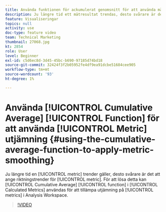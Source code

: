```yaml
---
title: Använda funktionen för ackumulerat genomsnitt för att använda måttutjämning
description: Ju längre tid ett mätresultat trendas, desto svårare är det att skilja riktningstrender åt för mätvärdet. För att lösa detta kan funktionen Cumulative Average i Calculated Metrics användas för att utjämna mätvärden i Analysis Workspace.
feature: Visualiseringar
topics: null
activity: use
doc-type: feature video
team: Technical Marketing
thumbnail: 27068.jpg
kt: 2854
role: User
level: Beginner
exl-id: c5d6ec8d-3d45-45bc-b690-97185d74bd18
source-git-commit: 32424f3f2b05952fe4df9ea91dcbe51684cee905
workflow-type: tm+mt
source-wordcount: '93'
ht-degree: 1%

---
```


# Använda [!UICONTROL Cumulative Average] [!UICONTROL Function] för att använda [!UICONTROL Metric] utjämning {#using-the-cumulative-average-function-to-apply-metric-smoothing}

Ju längre tid en [!UICONTROL metric] trender gäller, desto svårare är det att ange riktningstrender för [!UICONTROL metric]. För att lösa detta kan [!UICONTROL Cumulative Average] [!UICONTROL function] i [!UICONTROL Calculated Metrics] användas för att tillämpa utjämning på [!UICONTROL metrics] i Analysis Workspace.

>[!VIDEO](https://video.tv.adobe.com/v/27068/?quality=9)
